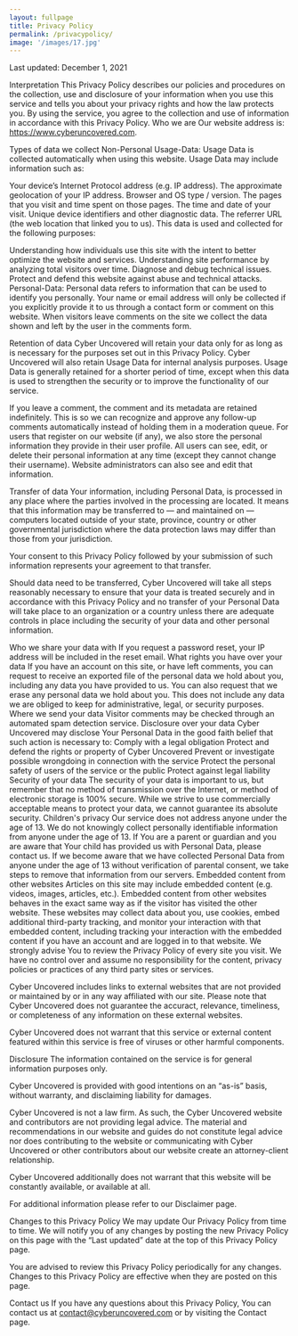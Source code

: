 ```yaml
---
layout: fullpage
title: Privacy Policy
permalink: /privacypolicy/
image: '/images/17.jpg'
---
```


Last updated: December 1, 2021

Interpretation
This Privacy Policy describes our policies and procedures on the collection, use and disclosure of your information when you use this service and tells you about your privacy rights and how the law protects you. By using the service, you agree to the collection and use of information in accordance with this Privacy Policy.
Who we are
Our website address is: https://www.cyberuncovered.com.

Types of data we collect
Non-Personal Usage-Data:
Usage Data is collected automatically when using this website. Usage Data may include information such as:

Your device’s Internet Protocol address (e.g. IP address).
The approximate geolocation of your IP address.
Browser and OS type / version.
The pages that you visit and time spent on those pages.
The time and date of your visit.
Unique device identifiers and other diagnostic data.
The referrer URL (the web location that linked you to us).
This data is used and collected for the following purposes:

Understanding how individuals use this site with the intent to better optimize the website and services.
Understanding site performance by analyzing total visitors over time.
Diagnose and debug technical issues.
Protect and defend this website against abuse and technical attacks.
Personal-Data:
Personal data refers to information that can be used to identify you personally. Your name or email address will only be collected if you explicitly provide it to us through a contact form or comment on this website. When visitors leave comments on the site we collect the data shown and left by the user in the comments form.

Retention of data
Cyber Uncovered will retain your data only for as long as is necessary for the purposes set out in this Privacy Policy. Cyber Uncovered will also retain Usage Data for internal analysis purposes. Usage Data is generally retained for a shorter period of time, except when this data is used to strengthen the security or to improve the functionality of our service.

If you leave a comment, the comment and its metadata are retained indefinitely. This is so we can recognize and approve any follow-up comments automatically instead of holding them in a moderation queue. For users that register on our website (if any), we also store the personal information they provide in their user profile. All users can see, edit, or delete their personal information at any time (except they cannot change their username). Website administrators can also see and edit that information.

Transfer of data
Your information, including Personal Data, is processed in any place where the parties involved in the processing are located. It means that this information may be transferred to — and maintained on — computers located outside of your state, province, country or other governmental jurisdiction where the data protection laws may differ than those from your jurisdiction.

Your consent to this Privacy Policy followed by your submission of such information represents your agreement to that transfer.

Should data need to be transferred, Cyber Uncovered will take all steps reasonably necessary to ensure that your data is treated securely and in accordance with this Privacy Policy and no transfer of your Personal Data will take place to an organization or a country unless there are adequate controls in place including the security of your data and other personal information.

Who we share your data with
If you request a password reset, your IP address will be included in the reset email.
What rights you have over your data
If you have an account on this site, or have left comments, you can request to receive an exported file of the personal data we hold about you, including any data you have provided to us. You can also request that we erase any personal data we hold about you. This does not include any data we are obliged to keep for administrative, legal, or security purposes.
Where we send your data
Visitor comments may be checked through an automated spam detection service.
Disclosure over your data
Cyber Uncovered may disclose Your Personal Data in the good faith belief that such action is necessary to:
Comply with a legal obligation
Protect and defend the rights or property of Cyber Uncovered
Prevent or investigate possible wrongdoing in connection with the service
Protect the personal safety of users of the service or the public
Protect against legal liability
Security of your data
The security of your data is important to us, but remember that no method of transmission over the Internet, or method of electronic storage is 100% secure. While we strive to use commercially acceptable means to protect your data, we cannot guarantee its absolute security.
Children's privacy
Our service does not address anyone under the age of 13. We do not knowingly collect personally identifiable information from anyone under the age of 13. If You are a parent or guardian and you are aware that Your child has provided us with Personal Data, please contact us. If we become aware that we have collected Personal Data from anyone under the age of 13 without verification of parental consent, we take steps to remove that information from our servers.
Embedded content from other websites
Articles on this site may include embedded content (e.g. videos, images, articles, etc.). Embedded content from other websites behaves in the exact same way as if the visitor has visited the other website. These websites may collect data about you, use cookies, embed additional third-party tracking, and monitor your interaction with that embedded content, including tracking your interaction with the embedded content if you have an account and are logged in to that website. We strongly advise You to review the Privacy Policy of every site you visit. We have no control over and assume no responsibility for the content, privacy policies or practices of any third party sites or services.

Cyber Uncovered includes links to external websites that are not provided or maintained by or in any way affiliated with our site. Please note that Cyber Uncovered does not guarantee the accuract, relevance, timeliness, or completeness of any information on these external websites.

Cyber Uncovered does not warrant that this service or external content featured within this service is free of viruses or other harmful components.

Disclosure
The information contained on the service is for general information purposes only.

Cyber Uncovered is provided with good intentions on an “as-is” basis, without warranty, and disclaiming liability for damages.

Cyber Uncovered is not a law firm. As such, the Cyber Uncovered website and contributors are not providing legal advice. The material and recommendations in our website and guides do not constitute legal advice nor does contributing to the website or communicating with Cyber Uncovered or other contributors about our website create an attorney-client relationship.

Cyber Uncovered additionally does not warrant that this website will be constantly available, or available at all.

For additional information please refer to our Disclaimer page.

Changes to this Privacy Policy
We may update Our Privacy Policy from time to time. We will notify you of any changes by posting the new Privacy Policy on this page with the “Last updated” date at the top of this Privacy Policy page.

You are advised to review this Privacy Policy periodically for any changes. Changes to this Privacy Policy are effective when they are posted on this page.

Contact us
If you have any questions about this Privacy Policy, You can contact us at contact@cyberuncovered.com or by visiting the Contact page.